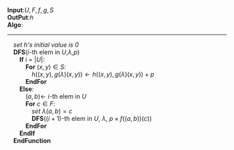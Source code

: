 **Input**:$U,F,f,g,S$  
**OutPut**:$h$   
**Algo**:  

---
&emsp;*set $h$'s initial value is $0$*   
&emsp;**DFS**($i$-th elem in $U$,$\lambda$,$p$)   
&emsp;&emsp;**If** i $=$ $|U|$:   
&emsp;&emsp;&emsp;**For** $(x,y)\in S$:   
&emsp;&emsp;&emsp;&emsp;$h((x,y),g(\lambda)(x,y))\gets h((x,y),g(\lambda)(x,y)) + p$   
&emsp;&emsp;&emsp;**EndFor**   
&emsp;&emsp;**Else**:   
&emsp;&emsp;&emsp;$(a,b)\gets$ $i$-th elem in $U$   
&emsp;&emsp;&emsp;**For** $c\in F$:   
&emsp;&emsp;&emsp;&emsp;*set* $\lambda(a,b)=c$   
&emsp;&emsp;&emsp;&emsp;**DFS**($(i+1)$-th elem in $U$, $\lambda$, $p\times f((a,b))(c)$)   
&emsp;&emsp;&emsp;**EndFor**   
&emsp;&emsp;**EndIf**   
&emsp;**EndFunction**